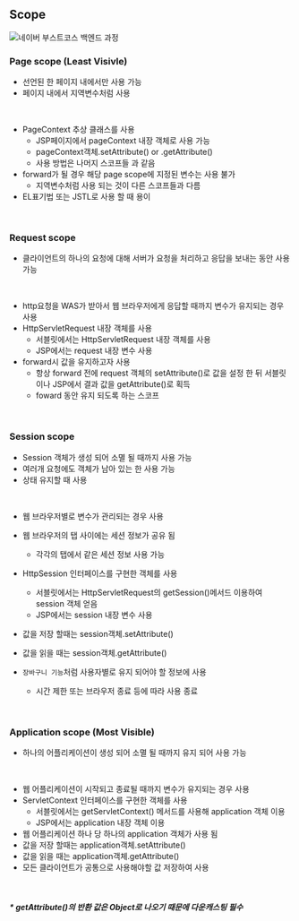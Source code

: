 ## Scope

![네이버 부스트코스 백엔드 과정](https://cphinf.pstatic.net/mooc/20180129_297/1517205425406SvaC6_JPEG/2_5_1_scope_.jpg)

### Page scope (Least Visivle)

- 선언된 한 페이지 내에서만 사용 가능
- 페이지 내에서 지역변수처럼 사용

<br/>

- PageContext 추상 클래스를 사용
  - JSP페이지에서 pageContext 내장 객체로 사용 가능
  - pageContext객체.setAttribute() or .getAttribute()
  - 사용 방법은 나머지 스코프들 과 같음
- forward가 될 경우 해당 page scope에 지정된 변수는 사용 불가
  - 지역변수처럼 사용 되는 것이 다른 스코프들과 다름
- EL표기법 또는 JSTL로 사용 할 때 용이



<br/>

### Request scope

- 클라이언트의 하나의 요청에 대해 서버가 요청을 처리하고 응답을 보내는 동안 사용 가능

<br/>

- http요청을 WAS가 받아서 웹 브라우저에게 응답할 때까지 변수가 유지되는 경우 사용
- HttpServletRequest 내장 객체를 사용
  - 서블릿에서는 HttpServletRequest 내장 객체를 사용
  - JSP에서는 request 내장 변수 사용
- forward시 값을 유지하고자 사용
  - 항상 forward 전에 request 객체의 setAttribute()로 값을 설정 한 뒤 서블릿이나 JSP에서 결과 값을 getAttribute()로 획득
  - foward 동안 유지 되도록 하는 스코프

<br/>

### Session scope

- Session 객체가 생성 되어 소멸 될 때까지 사용 가능
- 여러개 요청에도 객체가 남아 있는 한 사용 가능
- 상태 유지할 때 사용

<br/>

- 웹 브라우저별로 변수가 관리되는 경우 사용

- 웹 브라우저의 탭 사이에는 세션 정보가 공유 됨
  - 각각의 탭에서 같은 세션 정보 사용 가능
- HttpSession 인터페이스를 구현한 객체를 사용
  - 서블릿에서는 HttpServletRequest의 getSession()메서드 이용하여 session 객체 얻음
  - JSP에서는 session 내장 변수 사용
- 값을 저장 할때는 session객체.setAttribute()
- 값을 읽을 때는 session객체.getAttribute()
- `장바구니 기능`처럼 사용자별로 유지 되어야 할 정보에 사용
  - 시간 제한 또는 브라우저 종료 등에 따라 사용 종료

<br/>

### Application scope (Most Visible)

- 하나의 어플리케이션이 생성 되어 소멸 될 때까지 유지 되어 사용 가능

<br/>

- 웹 어플리케이션이 시작되고 종료될 때까지 변수가 유지되는 경우 사용
- ServletContext 인터페이스를 구현한 객체를 사용
  - 서블릿에서는 getServletContext() 메서드를 사용해 application 객체 이용
  - JSP에서는 application 내장 객체 이용
- 웹 어플리케이션 하나 당 하나의 application 객체가 사용 됨
- 값을 저장 할때는 application객체.setAttribute()
- 값을 읽을 때는 application객체.getAttribute()
- 모든 클라이언트가 공통으로 사용해야할 값 저장하여 사용

<br/>

##### * getAttribute()의 반환 값은 Object로 나오기 때문에 다운캐스팅 필수